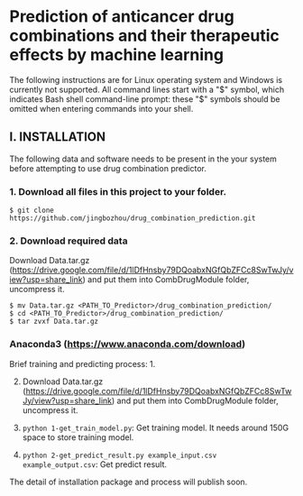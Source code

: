 # Prediction of anticancer drug combinations and their therapeutic effects by machine learning

The following instructions are for Linux operating system and Windows is currently not supported. All command lines start with a "$" symbol, which indicates Bash shell command-line prompt: these "$" symbols should be omitted when entering commands into your shell.

## I. INSTALLATION

The following data and software needs to be present in the your system before attempting to use drug combination predictor.

### 1. Download all files in this project to your folder.
    $ git clone https://github.com/jingbozhou/drug_combination_prediction.git
    
### 2. Download required data
Download Data.tar.gz (https://drive.google.com/file/d/1lDfHnsby79DQoabxNGfQbZFCc8SwTwJy/view?usp=share_link) and put them into CombDrugModule folder, uncompress it.
    
    $ mv Data.tar.gz <PATH_TO_Predictor>/drug_combination_prediction/
    $ cd <PATH_TO_Predictor>/drug_combination_prediction/
    $ tar zvxf Data.tar.gz


### Anaconda3 (https://www.anaconda.com/download)

Brief training and predicting process:
1. 

2. Download Data.tar.gz (https://drive.google.com/file/d/1lDfHnsby79DQoabxNGfQbZFCc8SwTwJy/view?usp=share_link) and put them into CombDrugModule folder, uncompress it.

3. `python 1-get_train_model.py`: Get training model. It needs around 150G space to store training model.

4. `python 2-get_predict_result.py example_input.csv example_output.csv`: Get predict result.


The detail of installation package and process will publish soon.
